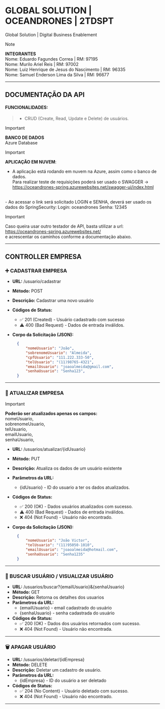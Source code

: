 # GLOBAL SOLUTION | OCEANDRONES | 2TDSPT
Global Solution | Digital Business Enablement
> [!NOTE]
>**INTEGRANTES** <BR>
> Nome: Eduardo Fagundes Correa | RM: 97195 <BR>
> Nome: Murilo Ariel Reis | RM: 97002 <BR>
> Nome: Luiz Henrique de Jesus do Nascimento | RM: 96335 <BR>
> Nome: Samuel Enderson Lima da Silva | RM: 96677 <BR>

---
## DOCUMENTAÇÃO DA API
#### FUNCIONALIDADES:
> - CRUD (Create, Read, Update e Delete) de usuários.

> [!IMPORTANT]
> **BANCO DE DADOS**<br>
> Azure Database

> [!IMPORTANT]
> **APLICAÇÃO EM NUVEM**:
> - A aplicação está rodando em nuvem na Azure, assim como o banco de dados.<br>
> Para realizar teste de requisições poderá ser usado o SWAGGER -> <br>
> https://oceandrones-spring.azurewebsites.net/swagger-ui/index.html<br>
> <br>
> - Ao acessar o link será solicitado LOGIN e SENHA, deverá ser usado os dados do SpringSecurity:
> Login: oceandrones
> Senha: 12345
> <BR>

> [!IMPORTANT]
> Caso queira usar outro testador de API, basta utilizar a url:<br>
> https://oceandrones-spring.azurewebsites.net/<br>
> e acrescentar os caminhos conforme a documentação abaixo.

  ---

## CONTROLLER EMPRESA
### :heavy_plus_sign: CADASTRAR EMPRESA
- **URL:** /usuario/cadastrar
- **Método:** POST
- **Descrição:** Cadastrar uma novo usuário
- **Códigos de Status:**
  - :white_check_mark: 201 (Created) - Usuário cadastrado com sucesso
  -  :warning: 400 (Bad Request) - Dados de entrada inválidos.
- **Corpo da Solicitação (JSON):**

  ```json
    {
        "nomeUsuario": "João",
        "sobrenomeUsuario": "Almeida",
        "cpfUsuario": "111.222.333-50",
        "telUsuario": "(11)98765-4321",
        "emailUsuario": "joaoalmeida@gmail.com",
        "senhaUsuario": "Senha123",
    }

---

### :repeat: ATUALIZAR EMPRESA
> [!IMPORTANT]
> **Poderão ser atualizados apenas os campos:** <BR/>
> nomeUsuario, <BR/>
> sobrenomeUsuario, <BR/>
> telUsuario, <BR/>
> emailUsuario,<BR/>
> senhaUsuario, <BR/>

- **URL:** /usuarios/atualizar/{idUsuario}
- **Método:** PUT
- **Descrição:** Atualiza os dados de um usuário existente
- **Parâmetros da URL:**
  - {idUsuario} - ID do usuario a ter os dados atualizados.
- **Códigos de Status:**
  - :white_check_mark: 200 (OK) - Dados usuários atualizados com sucesso.
  - :warning: 400 (Bad Request) - Dados de entrada inválidos.
  - :x: 404 (Not Found) - Usuário não encontrado.
- **Corpo da Solicitação (JSON):**

  ```json
    {
        "nomeUsuario": "João Victor",
        "telUsuario": "(11)95050-1010",
        "emailUsuario": "joaoalmeida@hotmail.com",
        "senhaUsuario": "Senha1235"
    }

---

### :page_with_curl: BUSCAR USUÁRIO / VISUALIZAR USUÁRIO

- **URL:** /usuarios/buscar?{emailUsuario}&{senhaUsuario}
- **Método:** GET
- **Descrição:** Retorna os detalhes dos usuarios
- **Parâmetros da URL:**
  - {emailUsuario} - email cadastrado do usuário
  - {senhaUsuario} - senha cadastrada do usuário
- **Códigos de Status:**
  - :white_check_mark: 200 (OK) - Dados dos usuários retornados com sucesso.
  - :x: 404 (Not Found) - Usuário não encontrada.

---

### :wastebasket: APAGAR USUÁRIO

- **URL:** /usuarios/deletar/{idEmpresa}
- **Método:** DELETE
- **Descrição:** Deletar um cadastro de usuário.
- **Parâmetros da URL:**
  - {idEmpresa} - ID do usuário a ser deletado
- **Códigos de Status:**
  - :white_check_mark: 204 (No Content) - Usuário deletado com sucesso.
  - :x: 404 (Not Found) - Usuário não encontrado.
 
---
